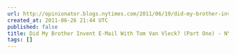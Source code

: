 ```yaml
---
url: http://opinionator.blogs.nytimes.com/2011/06/19/did-my-brother-invent-e-mail-with-tom-van-vleck-part-one/#more-95315
created_at: 2011-06-26 21:44 UTC
published: false
title: Did My Brother Invent E-Mail With Tom Van Vleck? (Part One) - NYTimes.com
tags: []
---
```



